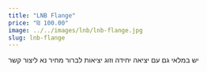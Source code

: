 ```yaml
---
title: "LNB Flange"
price: "₪ 100.00"
image: ../../images/lnb/lnb-flange.jpg
slug: lnb-flange
---
```


יש במלאי גם עם יציאה יחידה וזוג יציאות לברור מחיר נא ליצור קשר
